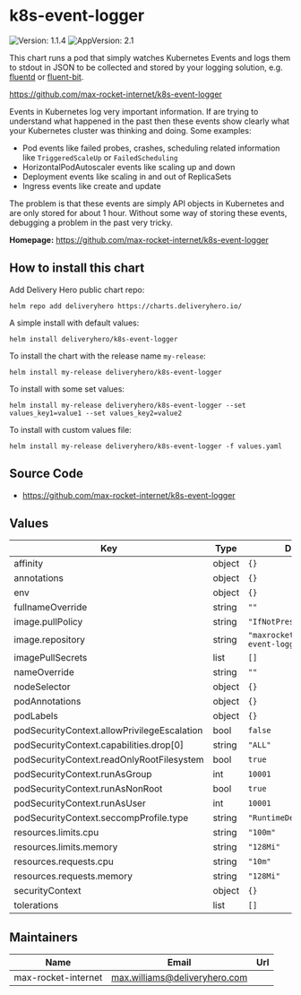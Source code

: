 # k8s-event-logger

![Version: 1.1.4](https://img.shields.io/badge/Version-1.1.4-informational?style=flat-square) ![AppVersion: 2.1](https://img.shields.io/badge/AppVersion-2.1-informational?style=flat-square)

This chart runs a pod that simply watches Kubernetes Events and logs them to stdout in JSON to be collected and stored by your logging solution, e.g. [fluentd](https://github.com/helm/charts/tree/master/stable/fluentd) or [fluent-bit](https://github.com/helm/charts/tree/master/stable/fluent-bit).

https://github.com/max-rocket-internet/k8s-event-logger

Events in Kubernetes log very important information. If are trying to understand what happened in the past then these events show clearly what your Kubernetes cluster was thinking and doing. Some examples:

- Pod events like failed probes, crashes, scheduling related information like `TriggeredScaleUp` or `FailedScheduling`
- HorizontalPodAutoscaler events like scaling up and down
- Deployment events like scaling in and out of ReplicaSets
- Ingress events like create and update

The problem is that these events are simply API objects in Kubernetes and are only stored for about 1 hour. Without some way of storing these events, debugging a problem in the past very tricky.

**Homepage:** <https://github.com/max-rocket-internet/k8s-event-logger>

## How to install this chart

Add Delivery Hero public chart repo:

```console
helm repo add deliveryhero https://charts.deliveryhero.io/
```

A simple install with default values:

```console
helm install deliveryhero/k8s-event-logger
```

To install the chart with the release name `my-release`:

```console
helm install my-release deliveryhero/k8s-event-logger
```

To install with some set values:

```console
helm install my-release deliveryhero/k8s-event-logger --set values_key1=value1 --set values_key2=value2
```

To install with custom values file:

```console
helm install my-release deliveryhero/k8s-event-logger -f values.yaml
```

## Source Code

* <https://github.com/max-rocket-internet/k8s-event-logger>

## Values

| Key | Type | Default | Description |
|-----|------|---------|-------------|
| affinity | object | `{}` |  |
| annotations | object | `{}` |  |
| env | object | `{}` |  |
| fullnameOverride | string | `""` |  |
| image.pullPolicy | string | `"IfNotPresent"` |  |
| image.repository | string | `"maxrocketinternet/k8s-event-logger"` |  |
| imagePullSecrets | list | `[]` |  |
| nameOverride | string | `""` |  |
| nodeSelector | object | `{}` |  |
| podAnnotations | object | `{}` |  |
| podLabels | object | `{}` |  |
| podSecurityContext.allowPrivilegeEscalation | bool | `false` |  |
| podSecurityContext.capabilities.drop[0] | string | `"ALL"` |  |
| podSecurityContext.readOnlyRootFilesystem | bool | `true` |  |
| podSecurityContext.runAsGroup | int | `10001` |  |
| podSecurityContext.runAsNonRoot | bool | `true` |  |
| podSecurityContext.runAsUser | int | `10001` |  |
| podSecurityContext.seccompProfile.type | string | `"RuntimeDefault"` |  |
| resources.limits.cpu | string | `"100m"` |  |
| resources.limits.memory | string | `"128Mi"` |  |
| resources.requests.cpu | string | `"10m"` |  |
| resources.requests.memory | string | `"128Mi"` |  |
| securityContext | object | `{}` |  |
| tolerations | list | `[]` |  |

## Maintainers

| Name | Email | Url |
| ---- | ------ | --- |
| max-rocket-internet | <max.williams@deliveryhero.com> |  |
